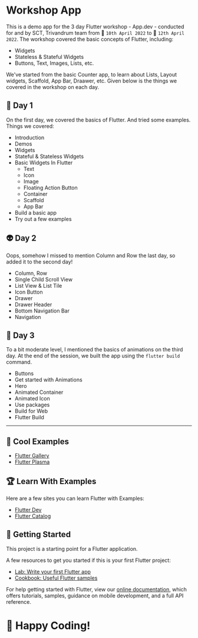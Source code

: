 # Workshop App

This is a demo app for the 3 day Flutter workshop - App.dev - conducted for and by SCT, Trivandrum team from 📆 `10th April 2022` to 📆 `12th April 2022`. The workshop covered the basic concepts of Flutter, including:
- Widgets
- Stateless & Stateful Widgets
- Buttons, Text, Images, Lists, etc.

We've started from the basic Counter app, to learn about Lists, Layout widgets, Scaffold, App Bar, Draawer, etc. Given below is the things we covered in the workshop on each day.

## 🦄 Day 1

On the first day, we covered the basics of Flutter. And tried some examples. Things we covered:
- Introduction
- Demos
- Widgets
- Stateful & Stateless Widgets
- Basic Widgets In Flutter
  - Text
  - Icon
  - Image
  - Floating Action Button
  - Container
  - Scaffold
  - App Bar
- Build a basic app
- Try out a few examples

## 👽 Day 2

Oops, somehow I missed to mention Column and Row the last day, so added it to the second day!

- Column, Row
- Single Child Scroll View
- List View & List Tile
- Icon Button
- Drawer
- Drawer Header
- Bottom Navigation Bar
- Navigation

## 🎉 Day 3

To a bit moderate level, I mentioned the basics of animations on the third day. At the end of the session, we built the app using the `flutter build` command.

- Buttons
- Get started with Animations
- Hero
- Animated Container
- Animated Icon
- Use packages
- Build for Web
- Flutter Build

<hr>

## 🎨 Cool Examples 
- [Flutter Gallery]( https://gallery.flutter.dev/#/)
- [Flutter Plasma](https://flutterplasma.dev/)

## 🏆 Learn With Examples

Here are a few sites you can learn Flutter with Examples:

- [Flutter Dev](https://flutter.dev/)
- [Flutter Catalog](https://x-wei.github.io/flutter_catalog/#/)

## 🌚 Getting Started

This project is a starting point for a Flutter application.

A few resources to get you started if this is your first Flutter project:

- [Lab: Write your first Flutter app](https://flutter.dev/docs/get-started/codelab)
- [Cookbook: Useful Flutter samples](https://flutter.dev/docs/cookbook)

For help getting started with Flutter, view our
[online documentation](https://flutter.dev/docs), which offers tutorials,
samples, guidance on mobile development, and a full API reference.


# 🎉 Happy Coding!
